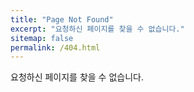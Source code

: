 ```yaml
---
title: "Page Not Found"
excerpt: "요청하신 페이지를 찾을 수 없습니다."
sitemap: false
permalink: /404.html
---
```


요청하신 페이지를 찾을 수 없습니다.
